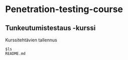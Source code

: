 # Penetration-testing-course

## Tunkeutumistestaus -kurssi

Kurssitehtävien tallennus

    $ls
    README.md
